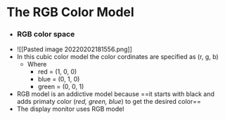 # The RGB Color Model

- ### RGB color space
- ![[Pasted image 20220202181556.png]]
- In this cubic color model the color cordinates are specified as (r, g, b)
	- Where 
		- red = (1, 0, 0)
		- blue = (0, 1, 0)
		- green = (0, 0, 1)
- RGB model is an addictive model because ==it starts with black and adds primaty color (*red, green, blue*) to get the desired color==
- The display monitor uses RGB model <!--SR:!2022-02-11,4,270-->
